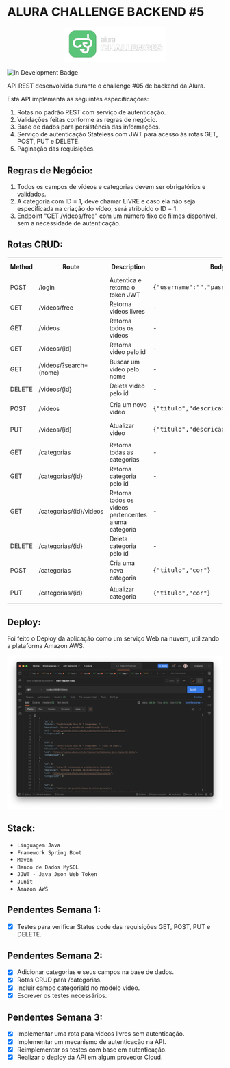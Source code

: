 # ALURA CHALLENGE BACKEND #5

<p align='center'><img src='assets/logo.png' width=240 alt='logo'/></p>

![In Development Badge](https://img.shields.io/badge/Status-Em%20Desenvolvimento-orange)


API REST desenvolvida durante o challenge #05 de backend da Alura.

Esta API implementa as seguintes especificações:
1. Rotas no padrão REST com serviço de autenticação.
2. Validações feitas conforme as regras de negócio.
3. Base de dados para persistência das informações.
4. Serviço de autenticação Stateless com JWT para acesso às rotas GET, POST, PUT e DELETE.
5. Paginação das requisições.

## Regras de Negócio:
1. Todos os campos de vídeos e categorias devem ser obrigatórios e validados.
2. A categoria com ID = 1, deve chamar LIVRE e caso ela não seja especificada na criação do vídeo, será atribuído o ID = 1.
3. Endpoint "GET /videos/free" com um número fixo de filmes disponível, sem a necessidade de autenticação.

## Rotas CRUD:

<table>
    <tr>
        <th>Method</th>
        <th>Route</th>
        <th>Description</th>
        <th>Body Param.</th>
        <th>Query Param.</th>
        <th>Necessário Autenticação</th>
    </tr>
    <tr>
        <td>POST</td>
        <td>/login</td>
        <td>Autentica e retorna o token JWT</td>
        <td><pre>{"username":"","password":""}</pre></td>
        <td>-</td>
        <td>Não</td>
    </tr>
    <tr>
        <td>GET</td>
        <td>/videos/free</td>
        <td>Retorna videos livres</td>
        <td>-</td>
        <td>-</td>
        <td>Não</td>
    </tr>
    <tr>
        <td>GET</td>
        <td>/videos</td>
        <td>Retorna todos os vídeos</td>
        <td>-</td>
        <td>-</td>
        <td>Sim [USER]</td>
    </tr>
    <tr>
        <td>GET</td>
        <td>/videos/{id}</td>
        <td>Retorna video pelo id</td>
        <td>-</td>
        <td>video id</td>
        <td>Sim [USER]</td>
    </tr>
    <tr>
        <td>GET</td>
        <td>/videos/?search={nome}</td>
        <td>Buscar um vídeo pelo nome</td>
        <td>-</td>
        <td>nome a ser buscado</td>
        <td>Sim [USER]</td>
    </tr>
    <tr>
        <td>DELETE</td>
        <td>/videos/{id}</td>
        <td>Deleta video pelo id</td>
        <td>-</td>
        <td>video id</td>
        <td>Sim [ADMIN]</td>
    </tr>
    <tr>
        <td>POST</td>
        <td>/videos</td>
        <td>Cria um novo vídeo</td>
        <td><pre>{"titulo","descricao","url","categoriaId"}</pre></td>
        <td>-</td>
        <td>Sim [USER]</td>
    </tr>
    <tr>
        <td>PUT</td>
        <td>/videos/{id}</td>
        <td>Atualizar video</td>
        <td><pre>{"titulo","descricao","url","categoriaId"}</pre></td>
        <td>video id</td>
        <td>Sim [ADMIN]</td>
    </tr>
    <tr>
        <td>GET</td>
        <td>/categorias</td>
        <td>Retorna todas as categorias</td>
        <td>-</td>
        <td>-</td>
        <td>Sim [USER]</td>
    </tr>
    <tr>
        <td>GET</td>
        <td>/categorias/{id}</td>
        <td>Retorna categoria pelo id</td>
        <td>-</td>
        <td>categoria id</td>
        <td>Sim [USER]</td>
    </tr>
    <tr>
        <td>GET</td>
        <td>/categorias/{id}/videos</td>
        <td>Retorna todos os videos pertencentes a uma categoria</td>
        <td>-</td>
        <td>categoria id</td>
        <td>Sim [USER]</td>
    </tr>
    <tr>
        <td>DELETE</td>
        <td>/categorias/{id}</td>
        <td>Deleta categoria pelo id</td>
        <td>-</td>
        <td>categoria id</td>
        <td>Sim [ADMIN]</td>
    </tr>
    <tr>
        <td>POST</td>
        <td>/categorias</td>
        <td>Cria uma nova categoria</td>
        <td><pre>{"titulo","cor"}</pre></td>
        <td>-</td>
        <td>Sim [USER]</td>
    </tr>
    <tr>
        <td>PUT</td>
        <td>/categorias/{id}</td>
        <td>Atualizar categoria</td>
        <td><pre>{"titulo","cor"}</pre></td>
        <td>categoria id</td>
        <td>Sim [ADMIN]</td>
    </tr>
</table>

## Deploy:
Foi feito o Deploy da aplicação como um serviço Web na nuvem, utilizando a plataforma Amazon AWS.
<p align='center'><img src='assets/screenshot.png' alt='screenshot'/></p>


## Stack:
- `Linguagem Java`
- `Framework Spring Boot`
- `Maven`
- `Banco de Dados MySQL`
- `JJWT - Java Json Web Token`
- `JUnit`
- `Amazon AWS`

## Pendentes Semana 1:
- [X] Testes para verificar Status code das requisições GET, POST, PUT e DELETE.

## Pendentes Semana 2:
- [X] Adicionar categorias e seus campos na base de dados.
- [X] Rotas CRUD para /categorias.
- [X] Incluir campo categoriaId no modelo video.
- [X] Escrever os testes necessários.

## Pendentes Semana 3:
- [X] Implementar uma rota para videos livres sem autenticação.
- [X] Implementar um mecanismo de autenticação na API.
- [X] Reimplementar os testes com base em autenticação.
- [X] Realizar o deploy da API em algum provedor Cloud.